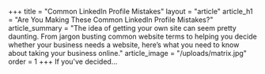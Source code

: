 +++
title = "Common LinkedIn Profile Mistakes"
layout = "article"
article_h1 = "Are You Making These Common LinkedIn Profile Mistakes?"
article_summary = "The idea of getting your own site can seem pretty daunting. From jargon busting common website terms to helping you decide whether your business needs a website, here’s what you need to know about taking your business online."
article_image = "/uploads/matrix.jpg"
order = 1
+++
If you've decided...